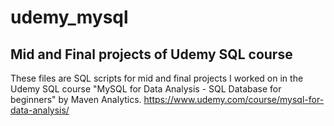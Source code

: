 # udemy_mysql
## Mid and Final projects of Udemy SQL course

These files are SQL scripts for mid and final projects I worked on in the Udemy SQL course "MySQL for Data Analysis - SQL Database for beginners" by Maven Analytics.
https://www.udemy.com/course/mysql-for-data-analysis/
